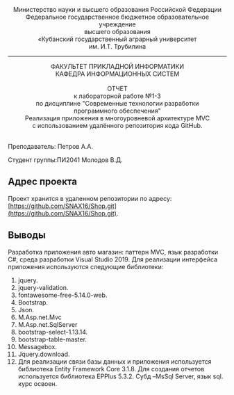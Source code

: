 <div align="center">
Министерство науки и высшего образования Российской Федерации <br />
Федеральное государственное бюджетное образовательное учреждение <br />
высшего образования <br />
«Кубанский государственный аграрный университет <br />
им. И.Т. Трубилина
</div>
<hr />
<div align="center">
ФАКУЛЬТЕТ ПРИКЛАДНОЙ ИНФОРМАТИКИ <br />
КАФЕДРА ИНФОРМАЦИОННЫХ СИСТЕМ
</div>
<br />
<div align="center">
ОТЧЕТ <br />
к лабораторной работе №1-3 <br />
по дисциплине "Современные технологии разработки <br />
программного обеспечения" <br />
Реализация приложения в многоуровневой архитектуре MVC <br />
с использованием удалённого репозитория кода GitHub.

</div>
<br />

Преподаватель: Петров А.А.

Студент группы:ПИ2041 Молодов В.Д.

## Адрес проекта

Проект хранится в удаленном репозитории по адресу: [https://github.com/SNAX16/Shop.git](https://github.com/SNAX16/Shop.git).


## Выводы

Разработка приложения авто магазин: паттерн MVC, язык разработки C#, среда разработки Visual Studio 2019.
Для реализации интерфейса приложения используются следующие библиотеки:
1.	jquery.
2.	jquery-validation.
3.	fontawesome-free-5.14.0-web.
4.	Bootstrap.
5.	Json.
6.	M.Asp.net.Mvc
7.	M.Asp.net.SqlServer
8.	bootstrap-select-1.13.14.
9.	bootstrap-table-master.
10.	Messagebox.
11.	Jquery.download.
12.	
	Для реализации связи базы данных и приложения используется библиотека Entity Framework Core 3.1.8.
	Для создания отчетов используется библиотека EPPlus 5.3.2.
Субд –MsSql Server, язык sql.
курс освоен.
